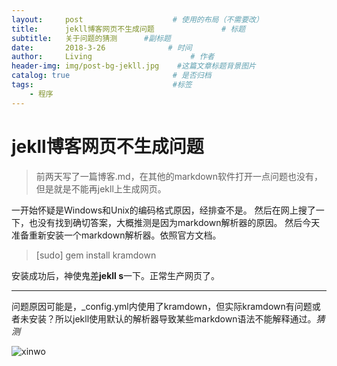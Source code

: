 ```yaml
---
layout:     post                    # 使用的布局（不需要改）
title:      jekll博客网页不生成问题               # 标题 
subtitle:   关于问题的猜测		 #副标题
date:       2018-3-26              # 时间
author:     Living                      # 作者
header-img: img/post-bg-jekll.jpg    #这篇文章标题背景图片
catalog: true                       # 是否归档
tags:                               #标签
    - 程序
---
```


# jekll博客网页不生成问题

> 前两天写了一篇博客.md，在其他的markdown软件打开一点问题也没有，但是就是不能再jekll上生成网页。

一开始怀疑是Windows和Unix的编码格式原因，经排查不是。
然后在网上搜了一下，也没有找到确切答案，大概推测是因为markdown解析器的原因。
然后今天准备重新安装一个markdown解析器。依照官方文档。

> [sudo] gem install kramdown

安装成功后，神使鬼差**jekll s**一下。正常生产网页了。

----------------------
问题原因可能是，_config.yml内使用了kramdown，但实际kramdown有问题或者未安装？所以jekll使用默认的解析器导致某些markdown语法不能解释通过。*猜测*


![xinwo](https://s1.ax1x.com/2018/03/19/9oIvy6.jpg)
